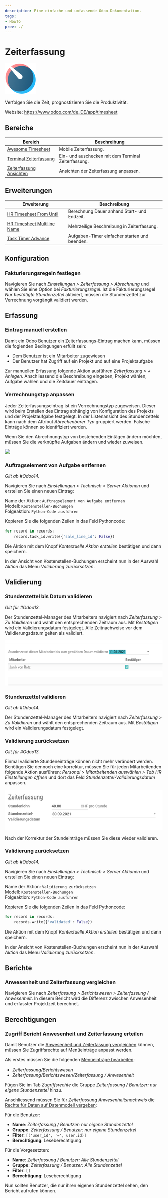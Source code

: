 ```yaml
---
description: Eine einfache und umfassende Odoo-Dokumentation.
tags:
- HowTo
prev: ./
---
```

# Zeiterfassung
![icons_odoo_hr_timesheet](assets/icons_odoo_hr_timesheet.png)

Verfolgen Sie die Zeit, prognostizieren Sie die Produktivität.

Website: <https://www.odoo.com/de_DE/app/timesheet>

## Bereiche

| Bereich                                                 | Beschreibung                                        |
| ------------------------------------------------------- | --------------------------------------------------- |
| [Awesome Timesheet](Awesome%20Timesheet.md)             | Mobile Zeiterfassung.                               |
| [Terminal Zeiterfassung](Terminal%20HR%20Timesheet.md)   | Ein- und auschecken mit dem Terminal Zeiterfassung. |
| [Zeiterfassung Ansichten](Timesheet%20Views.md) | Ansichten der Zeiterfassung anpassen.                                                    |

## Erweiterungen

| Erweiterung                                                      | Beschreibung                                |
| ---------------------------------------------------------------- | ------------------------------------------- |
| [HR Timesheet From Until](HR%20Timesheet%20From%20Until.md)      | Berechnung Dauer anhand Start- und Endzeit. |
| [HR Timesheet Multiline Name](HR%20Timesheet%20Multiline%20Name) | Mehrzeilige Beschreibung in Zeiterfassung.  |
| [Task Timer Advance](Sh%20Task%20Time%20Adv.md)                | Aufgaben-Timer einfacher starten und beenden.                                            |

## Konfiguration

### Fakturierungsregeln festlegen

Navigieren Sie nach *Einstellungen > Zeiterfassung > Abrechnung* und wählen Sie eine Option bei *Fakturierungsregel*. Ist die Fakturierungsregel *Nur bestätigte Stundenzettel* aktiviert, müssen die Stundenzettel zur Verrechnung vorgängit validiert werden.

## Erfassung

### Eintrag manuell erstellen

Damit ein Odoo Benutzer ein Zeiterfassungs-Eintrag machen kann, müssen die foglenden Bedingungen erfüllt sein:
* Dem Benutzer ist ein Mitarbeiter zugewiesen
* Der Benutzer hat Zugriff auf ein Projekt und auf eine Projektaufgabe

Zur manuellen Erfassung folgende Aktion ausführen *Zeiterfassung > + Anlegen*. Anschliessend die Beschreibung eingeben, Projekt wählen, Aufgabe wählen und die Zeitdauer eintragen.

### Verrechnungstyp anpassen

Jeder Zeiterfassungseintrag ist ein Verrechnungstyp zugeweisen. Dieser wird beim Erstellen des Eintrag abhängig von Konfiguration des Projekts und der Projektaufgabe festgelegt. In der Listenansicht des Stundenzettels kann nach dem Attribut *Abrechenbarer Typ* gruppiert werden. Falsche Einträge können so identifiziert werden.

Wenn Sie den Abrechnungstyp von bestehenden Eintägen ändern möchten, müssen Sie die verknüpfte Aufgaben ändern und wieder zuweisen.

![](assets/Zeiterfassung%20Verrechnungstyp%20%C3%A4ndern.gif)

### Auftragselement von Aufgabe entfernen
*Gilt ab #Odoo14.*

Navigieren Sie nach *Einstellungen > Technisch > Server Aktionen* und erstellen Sie einen neuen Eintrag:

Name der Aktion: `Auftragselement von Aufgabe entfernen`\
Modell: `Kostenstellen-Buchungen`\
Folgeaktion: `Python-Code ausführen`

Kopieren Sie die folgenden Zeilen in das Feld Pythoncode:

```python
for record in records:
	record.task_id.write({'sale_line_id': False})
```

Die Aktion mit dem Knopf *Kontextuelle Aktion erstellen* bestätigen und dann speichern.

In der Ansicht von Kostenstellen-Buchungen erscheint nun in der Auswahl *Aktion* das Menu *Validierung zurücksetzen*.

## Validierung

### Stundenzettel bis Datum validieren
*Gilt für #Odoo13.*

Der Stundenzettel-Manager des Mitarbeiters navigiert nach *Zeiterfassung > Zu Validieren* und wählt den entsprechenden Zeitraum aus. Mit *Bestätigen* wird ein Validierungsdatum festgelegt. Alle Zeitnachweise vor dem Validierungsdatum gelten als validiert.

![](assets/Zeiterfassung%20Validierungsdatum.png)

### Stundenzettel validieren
*Gilt ab #Odoo14.*

Der Stundenzettel-Manager des Mitarbeiters navigiert nach *Zeiterfassung > Zu Validieren* und wählt den entsprechenden Zeitraum aus. Mit *Bestätigen* wird ein Validierungsdatum festgelegt.

### Validierung zurücksetzen
*Gilt für #Odoo13.*

Einmal validierte Stundeneinträge können nicht mehr verändert werden. Benötigen Sie dennoch eine korrektur, müssen Sie für jeden Mitarbeitenden folgende Aktion ausführen: *Personal > Mitarbeitenden auswählen > Tab HR Einstellungen öffnen* und dort das Feld *Stundenzettel-Validierungsdatum* anpassen.

![](assets/Zeiterfassung%20Stundenzettel-Validierungsdatum%20anpassen.png)

Nach der Korrektur der Stundeinträge müssen Sie diese wieder validieren.

### Validierung zurücksetzen
*Gilt ab #Odoo14.*

Navigieren Sie nach *Einstellungen > Technisch > Server Aktionen* und erstellen Sie einen neuen Eintrag:

Name der Aktion: `Validierung zurücksetzen`\
Modell: `Kostenstellen-Buchungen`\
Folgeaktion: `Python-Code ausführen`

Kopieren Sie die folgenden Zeilen in das Feld Pythoncode:

```python
for record in records:
	records.write({'validated': False})
```

Die Aktion mit dem Knopf *Kontextuelle Aktion erstellen* bestätigen und dann speichern.

In der Ansicht von Kostenstellen-Buchungen erscheint nun in der Auswahl *Aktion* das Menu *Validierung zurücksetzen*.

## Berichte

### Anwesenheit und Zeiterfassung vergleichen

Navigieren Sie nach *Zeiterfassung > Berichtswesen > Zeiterfassung / Anwesenheit*. In diesem Bericht wird die Differenz zwischen Anwesenheit und erfasster Projektzeit berechnet.

## Berechtigungen

### Zugriff Bericht Anwesenheit und Zeiterfassung erteilen

Damit Benutzer die [Anwesenheit und Zeiterfassung vergleichen](#Anwesenheit%20und%20Zeiterfassung%20vergleichen) können, müssen Sie Zugriffsrechte auf Menüeinträge anpasst werden.

Als erstes müssen Sie die folgenden [Menüeinträge bearbeiten](Development.md#Menüeintrag%20bearbeiten):

* *Zeiterfassung/Berichtswesen*
* *Zeiterfassung/Berichtswesen/Zeiterfassung / Anwesenheit*

Fügen Sie im Tab *Zugriffsrechte* die Gruppe *Zeiterfassung / Benutzer: nur eigene Stundenzettel* hinzu. 

Anschliessend müssen Sie für *Zeiterfassung Anwesenheitsnachweis* die [Rechte für Daten auf Datenmodell vergeben](Settings%20Permissions.md#Rechte%20für%20Daten%20auf%20Datenmodell%20vergeben):

Für die Benutzer:

* **Name**: *Zeiterfassung / Benutzer: nur eigene Stundenzettel*
* **Gruppe**: *Zeiterfassung / Benutzer: nur eigene Stundenzettel*
* **Filter**: `[('user_id', '=', user.id)]`
* **Berechtigung**: Leseberechtigung

Für die Vorgesetzten:

* **Name**: *Zeiterfassung / Benutzer: Alle Stundenzettel*
* **Gruppe**: *Zeiterfassung / Benutzer: Alle Stundenzettel*
* **Filter**: `[]`
* **Berechtigung**: Leseberechtigung

Nun sollten Benutzer, die nur ihren eigenen Stundenzettel sehen, den Bericht aufrufen können.
